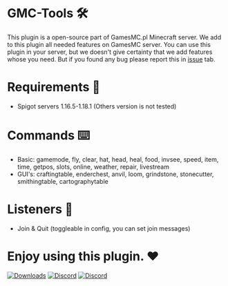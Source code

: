 # GMC-Tools 🛠️

This plugin is a open-source part of GamesMC.pl Minecraft server. We add to this plugin all needed features on GamesMC
server. You can use this plugin in your server, but we doesn't give certainty that we add features whose you need. But
if you found any bug please report this in [issue](https://github.com/GamesMC-Studios/GMC-Tools/issues) tab.

# Requirements 🔗

+ Spigot servers 1.16.5-1.18.1 (Others version is not tested)

# Commands ⌨️

+ Basic: gamemode, fly, clear, hat, head, heal, food, invsee, speed, item, time, getpos, slots, online, weather, repair, livestream
+ GUI's: craftingtable, enderchest, anvil, loom, grindstone, stonecutter, smithingtable, cartographytable

# Listeners 📨

+ Join & Quit (toggleable in config, you can set join messages)

# Enjoy using this plugin. ❤️

[![Downloads](https://img.shields.io/github/downloads/GamesMC-Studios/GMC-Tools/total?label=DOWNLOADS&style=for-the-badge)](https://github.com/GamesMC-Studios/GMC-Tools/releases) [![Discord](https://img.shields.io/discord/917099068457615500?label=SUPPORT&logo=DISCORD&style=for-the-badge)](https://discord.gg/tVbEpRwFjC) [![Discord](https://img.shields.io/discord/722164781112492157?label=GAMESMC.PL%20SERVER&logo=DISCORD&style=for-the-badge)](https://discord.gg/2pqaQxF)

